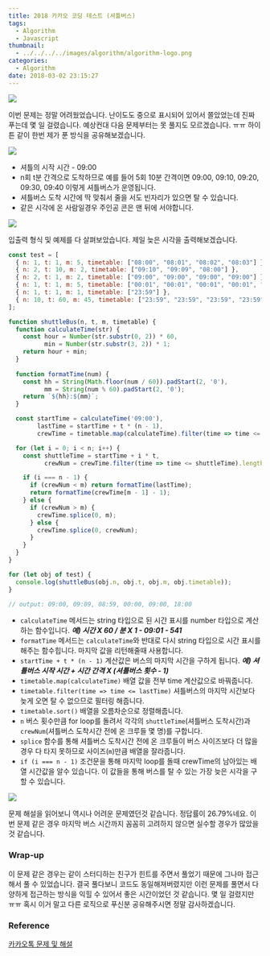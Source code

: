 ```yaml
---
title: 2018 카카오 코딩 테스트 (셔틀버스)
tags:
  - Algorithm
  - Javascript
thumbnail:
  - ../../../../images/algorithm/algorithm-logo.png
categories:
  - Algorithm
date: 2018-03-02 23:15:27
---
```



![](../../../../images/algorithm/algorithm-logo.png)

이번 문제는 정말 어려웠었습니다. 난이도도 중으로 표시되어 있어서 쫄았었는데 진짜 푸는데 몇 일 걸렸습니다. 예상컨대 다음 문제부터는 못 풀지도 모르겠습니다. ㅠㅠ 하이튼 같이 한번 제가 푼 방식을 공유해보겠습니다.

![](../../../../images/algorithm/2018-kakao-blind-recruitment-round-1-4-01.png)

* 셔틀의 시작 시간 - 09:00
* n회 t분 간격으로 도착하므로 예를 들어 5회 10분 간격이면 09:00, 09:10, 09:20, 09:30, 09:40 이렇게 셔틀버스가 운영됩니다.
* 셔틀버스 도착 시간에 딱 맞춰서 줄을 서도 빈자리가 있으면 탈 수 있습니다.
* 같은 시각에 온 사람일경우 주인공 콘은 맨 뒤에 서야합니다.

![](../../../../images/algorithm/2018-kakao-blind-recruitment-round-1-4-02.png)

입출력 형식 및 예제를 다 살펴보았습니다. 제일 늦은 시각을 출력해보겠습니다.

``` js
const test = [
  { n: 1, t: 1, m: 5, timetable: ["08:00", "08:01", "08:02", "08:03"] },
  { n: 2, t: 10, m: 2, timetable: ["09:10", "09:09", "08:00"] },
  { n: 2, t: 1, m: 2, timetable: ["09:00", "09:00", "09:00", "09:00"] },
  { n: 1, t: 1, m: 5, timetable: ["00:01", "00:01", "00:01", "00:01", "00:01"] },
  { n: 1, t: 1, m: 1, timetable: ["23:59"] },
  { n: 10, t: 60, m: 45, timetable: ["23:59", "23:59", "23:59", "23:59", "23:59", "23:59", "23:59", "23:59", "23:59", "23:59", "23:59", "23:59", "23:59", "23:59", "23:59", "23:59"] },
];

function shuttleBus(n, t, m, timetable) {
  function calculateTime(str) {
    const hour = Number(str.substr(0, 2)) * 60,
          min = Number(str.substr(3, 2)) * 1;
    return hour + min;
  }
  
  function formatTime(num) {
    const hh = String(Math.floor(num / 60)).padStart(2, '0'),
          mm = String(num % 60).padStart(2, '0');
    return `${hh}:${mm}`;
  }

  const startTime = calculateTime('09:00'),
        lastTime = startTime + t * (n - 1),
        crewTime = timetable.map(calculateTime).filter(time => time <= lastTime).sort();

  for (let i = 0; i < n; i++) {
    const shuttleTime = startTime + i * t,
          crewNum = crewTime.filter(time => time <= shuttleTime).length;

    if (i === n - 1) {
      if (crewNum < m) return formatTime(lastTime);
      return formatTime(crewTime[m - 1] - 1);
    } else {
      if (crewNum > m) {
        crewTime.splice(0, m);
      } else {
        crewTime.splice(0, crewNum);
      }
    }
  }
}

for (let obj of test) {
  console.log(shuttleBus(obj.n, obj.t, obj.m, obj.timetable));
}

// output: 09:00, 09:09, 08:59, 00:00, 09:00, 18:00
```

* <code>calculateTime</code> 메서드는 string 타입으로 된 시간 표시를 number 타입으로 계산하는 함수입니다.
***예) 시간 X 60 / 분 X 1 - 09:01 - 541***
* <code>formatTime</code> 메서드는 <code>calculateTime</code>와 반대로 다시 string 타입으로 시간 표시를 해주는 함수힙니다. 마지막 값을 리턴해줄때 사용합니다.
* <code>startTime + t \* (n - 1)</code> 계산값은 버스의 마지막 시간을 구하게 됩니다.
***예) 셔틀버스 시작 시간 + 시간 간격 X (셔틀버스 횟수 - 1)***
* <code>timetable.map(calculateTime)</code> 배열 값을 전부 time 계산값으로 바꿔줍니다.
* <code>timetable.filter(time => time <= lastTime)</code> 셔틀버스의 마지막 시간보다 늦게 오면 탈 수 없으므로 필터링 해줍니다.
* <code>timetable.sort()</code> 배열을 오름차순으로 정렬해줍니다.
* <code>n</code> 버스 횟수만큼 for loop를 돌려서 각각의 <code>shuttleTime</code>(셔틀버스 도착시간)과 <code>crewNum</code>(셔틀버스 도착시간 전에 온 크루들 몇 명)를 구합니다.
* <code>splice</code> 함수를 통해 셔틀버스 도착시간 전에 온 크루들이 버스 사이즈보다 더 많을 경우 다 타지 못하므로 사이즈(<code>m</code>)만큼 배열을 잘라줍니다.
* <code>if (i === n - 1)</code> 조건문을 통해 마지막 loop를 돌때 crewTime의 남아있는 배열 시간값을 알수 있습니다. 이 값들을 통해 버스를 탈 수 있는 가장 늦은 시각을 구할 수 있습니다.

![](../../../../images/algorithm/2018-kakao-blind-recruitment-round-1-4-03.png)

문제 해설을 읽어보니 역시나 어려운 문제였던것 같습니다. 정답률이 26.79%네요. 이번 문제 같은 경우 마지막 버스 시간까지 꼼꼼히 고려하지 않으면 실수할 경우가 많았을 것 같습니다.

### Wrap-up

이 문제 같은 경우는 같이 스터디하는 친구가 힌트를 주면서 풀었기 때문에 그나마 접근해서 풀 수 있었습니다. 결국 풀다보니 코드도 동일해져버렸지만 이런 문제를 풀면서 다양하게 접근하는 방식을 익힐 수 있어서 좋은 시간이었던 것 같습니다. 몇 일 걸렸지만 ㅠㅠ 혹시 이거 말고 다른 로직으로 푸신분 공유해주시면 정말 감사하겠습니다.

### Reference

[카카오톡 문제 및 해설](http://tech.kakao.com/2017/09/27/kakao-blind-recruitment-round-1/)